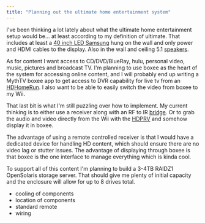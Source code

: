 ```yaml
---
title: "Planning out the ultimate home entertainment system"
---
```

I've been thinking a lot lately about what the ultimate home entertainment setup would be... at least according to my definition of ultimate. That includes at least a [40 inch LED Samsung](http://www.samsung.com/us/consumer/tv-video/televisions/led-tv/UN40B6000VFUZA/index.idx?pagetype=prd_detail&returnurl=) hung on the wall and only power and HDMI cables to the display. Also in the wall and ceiling 5.1 [speakers](http://www.crutchfield.com/g_12600/In-wall-Speakers.html?tp=192).

As for content I want access to CD/DVD/BlueRay, hulu, personal video, music, pictures and broadcast TV. I'm planning to use boxee as the heart of the system for accessing online content, and I will probably end up writing a MythTV boxee app to get access to DVR capability for live tv from an [HDHomeRun](http://www.silicondust.com/products/hdhomerun_home_atsc). I also want to be able to easily switch the video from boxee to my Wii.

That last bit is what I'm still puzzling over how to implement. My current thinking is to either use a receiver along with an RF to IR [bridge](http://www.logitech.com/index.cfm/remotes/universal_remotes/devices/6347&cl=us,en). Or to grab the audio and video directly from the Wii with the [HDPRV](http://www.hauppauge.com/site/products/data_hdpvr.html) and somehow display it in boxee.

The advantage of using a remote controlled receiver is that I would have a dedicated device for handling HD content, which should ensure there are no video lag or stutter issues. The advantage of displaying through boxee is that boxee is the one interface to manage everything which is kinda cool.

To support all of this content I'm planning to build a 3-4TB RAIDZ1 OpenSolaris storage server. That should give me plenty of initial capacity and the enclosure will allow for up to 8 drives total.

- cooling of components
- location of components
- standard remote
- wiring
